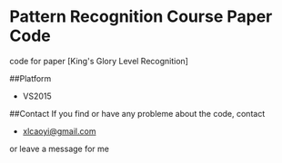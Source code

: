Pattern Recognition Course Paper Code
=====================================
code for paper [King's Glory Level Recognition]

##Platform
- VS2015

##Contact
If you find or have any probleme about the code, contact
- xlcaoyi@gmail.com

or leave a message for me